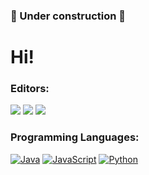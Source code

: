 ### 🚧 Under construction 🚧

# Hi!

### Editors:
![](https://img.shields.io/badge/VSCode-informational?style=for-the-badge&logo=visual-studio-code&logoColor=white&color=4e5250)
![](https://img.shields.io/badge/IntelliJ-informational?style=for-the-badge&logo=intellij-idea&logoColor=white&color=4e5250)
![](https://img.shields.io/badge/Sublime-informational?style=for-the-badge&logo=sublime-text&logoColor=white&color=4e5250)
### Programming Languages:
[![Java](https://img.shields.io/badge/-Java-fff?&logo=java)](https://github.com/adamalston?tab=repositories&q=&type=&language=java)
[![JavaScript](https://img.shields.io/badge/-JavaScript-fff?&logo=javascript)](https://github.com/adamalston?tab=repositories&q=&type=&language=javascript)
[![Python](https://img.shields.io/badge/-Python-fff?&logo=python)](https://github.com/adamalston?tab=repositories&q=&type=&language=python)

<!--
**mcamore/mcamore** is a ✨ _special_ ✨ repository because its `README.md` (this file) appears on your GitHub profile.

Here are some ideas to get you started:

- 🔭 I’m currently working on ...
- 🌱 I’m currently learning ...
- 👯 I’m looking to collaborate on ...
- 🤔 I’m looking for help with ...
- 💬 Ask me about ...
- 📫 How to reach me: ...
- 😄 Pronouns: ...
- ⚡ Fun fact: ...
-->
